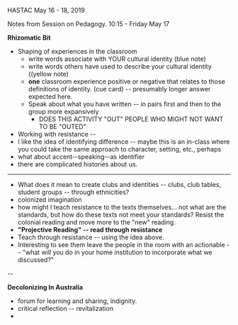 
HASTAC
May 16 - 18, 2019

Notes from Session on Pedagogy. 
10:15 - Friday May 17

**Rhizomatic Bit**

- Shaping of experiences in the classroom
	- write words associate with YOUR cultural identity (blue note)
	- write words others have used to describe your cultural identity ((yellow note)
	- **one** classroom experience positive or negative that relates to those definitions of identity. (cue card) -- presumably longer answer expected here. 
	- Speak about what you have written -- in pairs first and then to the group more expansively
		- DOES THIS ACTIVITY "OUT" PEOPLE WHO MIGHT NOT WANT TO BE "OUTED"
- Working with resistance -- 
- I like the idea of identifying difference -- maybe this is an in-class where you could take the same approach to character, setting, etc., perhaps 
- what about accent--speaking--as identifier 
- there are complicated histories about us. 

---

- What does it mean to create clubs and identities -- clubs, club tables, student groups -- through ethnicities?
- colonized imagination
- how might I teach resistance to the texts themselves... not what are the standards, but how do these texts not meet your standards? Resist the colonial reading and move more to the "new" reading. 
- **"Projective Reading" -- read through resistance**
- Teach through resistance -- using the idea above. 
- Interesting to see them leave the people in the room with an actionable -- "what will you do in your home institution to incorporate what we discussed?"

-- 

**Decolonizing In Australia**

- forum for learning and sharing, indignity. 
- critical reflection -- revitalization
- 
